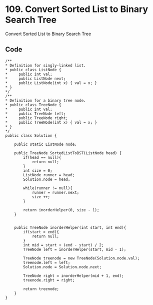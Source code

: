 # 109. Convert Sorted List to Binary Search Tree
Convert Sorted List to Binary Search Tree

## Code
    /**
    * Definition for singly-linked list.
    * public class ListNode {
    *     public int val;
    *     public ListNode next;
    *     public ListNode(int x) { val = x; }
    * }
    */
    /**
    * Definition for a binary tree node.
    * public class TreeNode {
    *     public int val;
    *     public TreeNode left;
    *     public TreeNode right;
    *     public TreeNode(int x) { val = x; }
    * }
    */
    public class Solution {
        
        public static ListNode node;
        
        public TreeNode SortedListToBST(ListNode head) {
            if(head == null){
                return null;
            }
            int size = 0;
            ListNode runner = head;
            Solution.node = head;

            while(runner != null){
                runner = runner.next;
                size ++;
            }

            return inorderHelper(0, size - 1);
        }
        
        
        public TreeNode inorderHelper(int start, int end){
            if(start > end){
                return null;
            }
            int mid = start + (end - start) / 2;
            TreeNode left = inorderHelper(start, mid - 1);

            TreeNode treenode = new TreeNode(Solution.node.val);
            treenode.left = left;
            Solution.node = Solution.node.next;

            TreeNode right = inorderHelper(mid + 1, end);
            treenode.right = right;

            return treenode;
        }
    }